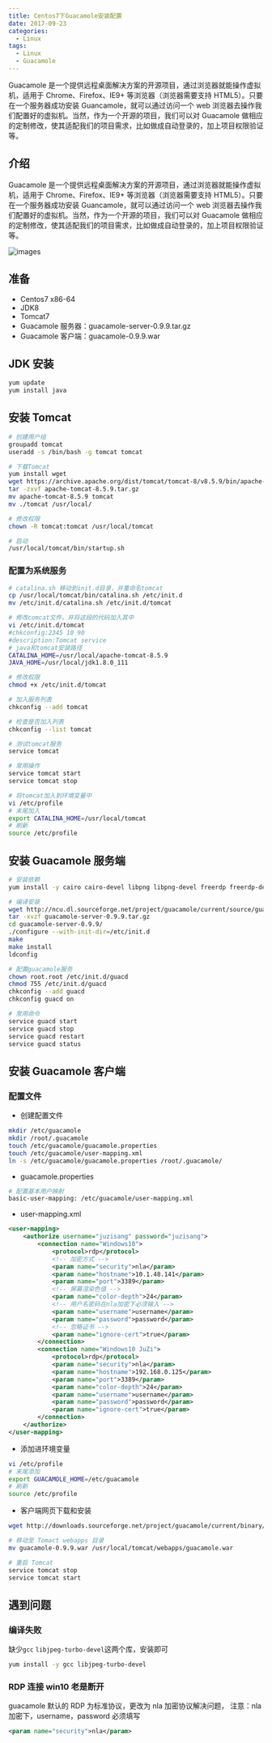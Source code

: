 ```yaml
---
title: Centos7下Guacamole安装配置
date: 2017-09-23
categories:
  - Linux
tags:
  - Linux
  - Guacamole
---
```


Guacamole 是一个提供远程桌面解决方案的开源项目，通过浏览器就能操作虚拟机，适用于 Chrome、Firefox、IE9+ 等浏览器（浏览器需要支持 HTML5）。只要在一个服务器成功安装 Guancamole，就可以通过访问一个 web 浏览器去操作我们配置好的虚拟机。当然，作为一个开源的项目，我们可以对 Guacamole 做相应的定制修改，使其适配我们的项目需求，比如做成自动登录的，加上项目权限验证等。

<!--more-->

## 介绍

Guacamole 是一个提供远程桌面解决方案的开源项目，通过浏览器就能操作虚拟机，适用于 Chrome、Firefox、IE9+ 等浏览器（浏览器需要支持 HTML5）。只要在一个服务器成功安装 Guancamole，就可以通过访问一个 web 浏览器去操作我们配置好的虚拟机。当然，作为一个开源的项目，我们可以对 Guacamole 做相应的定制修改，使其适配我们的项目需求，比如做成自动登录的，加上项目权限验证等。

![images](/images/Centos7下Guacamole安装配置/1535020262371.png)

## 准备

- Centos7 x86-64
- JDK8
- Tomcat7
- Guacamole 服务器：guacamole-server-0.9.9.tar.gz
- Guacamole 客户端：guacamole-0.9.9.war

## JDK 安装

```bash
yum update
yum install java
```

## 安装 Tomcat

```bash
# 创建用户组
groupadd tomcat
useradd -s /bin/bash -g tomcat tomcat

# 下载Tomcat
yum install wget
wget https://archive.apache.org/dist/tomcat/tomcat-8/v8.5.9/bin/apache-tomcat-8.5.9.tar.gz
tar -zxvf apache-tomcat-8.5.9.tar.gz
mv apache-tomcat-8.5.9 tomcat
mv ./tomcat /usr/local/

# 修改权限
chown -R tomcat:tomcat /usr/local/tomcat

# 启动
/usr/local/tomcat/bin/startup.sh
```

### 配置为系统服务

```bash
# catalina.sh 移动到init.d目录，并重命名tomcat
cp /usr/local/tomcat/bin/catalina.sh /etc/init.d
mv /etc/init.d/catalina.sh /etc/init.d/tomcat

# 修改comcat文件，并将这段的代码加入其中
vi /etc/init.d/tomcat
#chkconfig:2345 10 90
#description:Tomcat service
# java和tomcat安装路径
CATALINA_HOME=/usr/local/apache-tomcat-8.5.9
JAVA_HOME=/usr/local/jdk1.8.0_111

# 修改权限
chmod +x /etc/init.d/tomcat

# 加入服务列表
chkconfig --add tomcat

# 检查是否加入列表
chkconfig --list tomcat

# 测试tomcat服务
service tomcat

# 常用操作
service tomcat start
service tomcat stop

# 将tomcat加入到环境变量中
vi /etc/profile
# 末尾加入
export CATALINA_HOME=/usr/local/tomcat
# 刷新
source /etc/profile
```

## 安装 Guacamole 服务端

```bash
# 安装依赖
yum install -y cairo cairo-devel libpng libpng-devel freerdp freerdp-devel pango pango-devel libssh2 libssh2-devel libtelnet libtelnet-devel libvncserver libvncserver-devel pulseaudio pulseaudio-libs pulseaudio-libs-devel openssl cd openssl-devel libvorbis libvorbis-devel uuid uuid-devel gcc libjpeg-turbo-devel

# 编译安装
wget http://ncu.dl.sourceforge.net/project/guacamole/current/source/guacamole-server-0.9.9.tar.gz
tar -xvzf guacamole-server-0.9.9.tar.gz
cd guacamole-server-0.9.9/
./configure --with-init-dir=/etc/init.d
make
make install
ldconfig

# 配置guacamole服务
chown root.root /etc/init.d/guacd
chmod 755 /etc/init.d/guacd
chkconfig --add guacd
chkconfig guacd on

# 常用命令
service guacd start
service guacd stop
service guacd restart
service guacd status
```

## 安装 Guacamole 客户端

### 配置文件

- 创建配置文件

```bash
mkdir /etc/guacamole
mkdir /root/.guacamole
touch /etc/guacamole/guacamole.properties
touch /etc/guacamole/user-mapping.xml
ln -s /etc/guacamole/guacamole.properties /root/.guacamole/
```

- guacamole.properties

```bash
# 配置基本用户映射
basic-user-mapping: /etc/guacamole/user-mapping.xml
```

- user-mapping.xml

```xml
<user-mapping>
    <authorize username="juzisang" password="juzisang">
        <connection name="Windows10">
            <protocol>rdp</protocol>
            <!-- 加密方式 -->
            <param name="security">nla</param>
            <param name="hostname">10.1.48.141</param>
            <param name="port">3389</param>
            <!-- 屏幕渲染色值 -->
            <param name="color-depth">24</param>
            <!-- 用户名密码在nla加密下必须输入 -->
            <param name="username">username</param>
            <param name="password">password</param>
            <!-- 忽略证书 -->
            <param name="ignore-cert">true</param>
        </connection>
        <connection name="Windows10 JuZi">
            <protocol>rdp</protocol>
            <param name="security">nla</param>
            <param name="hostname">192.168.0.125</param>
            <param name="port">3389</param>
            <param name="color-depth">24</param>
            <param name="username">username</param>
            <param name="password">password</param>
            <param name="ignore-cert">true</param>
        </connection>
    </authorize>
</user-mapping>
```

- 添加进环境变量

```bash
vi /etc/profile
# 末尾添加
export GUACAMOLE_HOME=/etc/guacamole
# 刷新
source /etc/profile
```

- 客户端网页下载和安装

```bash
wget http://downloads.sourceforge.net/project/guacamole/current/binary/guacamole-0.9.9.war

# 移动至 Tomact webapps 目录
mv guacamole-0.9.9.war /usr/local/tomcat/webapps/guacamole.war

# 重启 Tomcat
service tomcat stop
service tomcat start
```

## 遇到问题

### 编译失败

缺少`gcc` `libjpeg-turbo-devel`这两个库，安装即可

```bash
yum install -y gcc libjpeg-turbo-devel
```

### RDP 连接 win10 老是断开

guacamole 默认的 RDP 为标准协议，更改为 nla 加密协议解决问题，
注意：nla 加密下，username，password 必须填写

```xml
<param name="security">nla</param>
```
